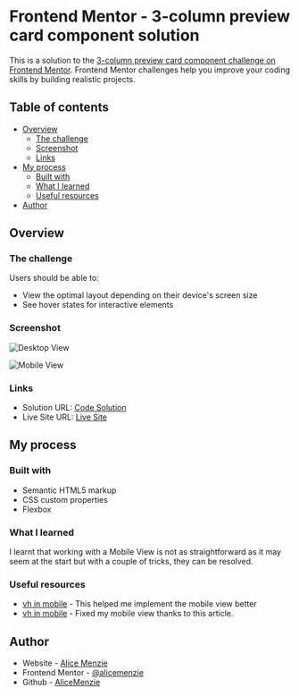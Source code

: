 # Frontend Mentor - 3-column preview card component solution

This is a solution to the [3-column preview card component challenge on Frontend Mentor](https://www.frontendmentor.io/challenges/3column-preview-card-component-pH92eAR2-). Frontend Mentor challenges help you improve your coding skills by building realistic projects. 

## Table of contents

- [Overview](#overview)
  - [The challenge](#the-challenge)
  - [Screenshot](#screenshot)
  - [Links](#links)
- [My process](#my-process)
  - [Built with](#built-with)
  - [What I learned](#what-i-learned)
  - [Useful resources](#useful-resources)
- [Author](#author)


## Overview

### The challenge

Users should be able to:

- View the optimal layout depending on their device's screen size
- See hover states for interactive elements

### Screenshot
![Desktop View](https://user-images.githubusercontent.com/73300606/134095303-5326c848-0099-4e7f-8d14-befac2660ee4.png)


![Mobile View ](https://user-images.githubusercontent.com/73300606/134095266-98453c6a-cede-4bd1-a023-2dd693becb5c.png)


### Links

- Solution URL: [Code Solution](https://github.com/AliceMenzie/3-column-preview-card)
- Live Site URL: [Live Site](https://alicemenzie.github.io/3-column-preview-card/)

## My process

### Built with

- Semantic HTML5 markup
- CSS custom properties
- Flexbox


### What I learned

I learnt that working with a Mobile View is not as straightforward as it may seem at the start but with a couple of tricks, they can be resolved.



### Useful resources

- [vh in mobile](https://css-tricks.com/css-fix-for-100vh-in-mobile-webkit/) - This helped me implement the mobile view better
- [vh in mobile](https://allthingssmitty.com/2020/05/11/css-fix-for-100vh-in-mobile-webkit/) - Fixed my mobile view thanks to this article.



## Author

- Website - [Alice Menzie](https://www.alice.menzie.dev)
- Frontend Mentor - [@alicemenzie](https://www.frontendmentor.io/profile/alicemenzie)
- Github - [AliceMenzie](https://github.com/AliceMenzie)
